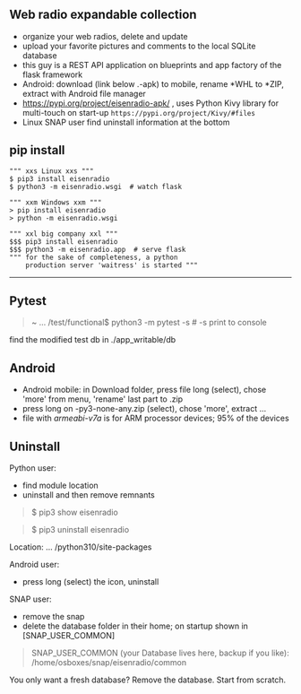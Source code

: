 Web radio expandable collection
---
 * organize your web radios, delete and update 
 * upload your favorite pictures and comments to the local SQLite database
 * this guy is a REST API application on blueprints and app factory of the flask framework 
 * Android: download (link below .-apk) to mobile, rename *WHL to *ZIP, extract with Android file manager
 * https://pypi.org/project/eisenradio-apk/ , uses Python Kivy library for multi-touch on start-up `https://pypi.org/project/Kivy/#files`
 * Linux SNAP user find uninstall information at the bottom
 
pip install
-
	""" xxs Linux xxs """
    $ pip3 install eisenradio
    $ python3 -m eisenradio.wsgi  # watch flask

    """ xxm Windows xxm """
    > pip install eisenradio
    > python -m eisenradio.wsgi

    """ xxl big company xxl """
    $$$ pip3 install eisenradio
    $$$ python3 -m eisenradio.app  # serve flask
    """ for the sake of completeness, a python
        production server 'waitress' is started """
---
Pytest
---
> ~ ... /test/functional$ python3 -m pytest -s    # -s print to console

find the modified test db in ./app_writable/db

Android
---
* Android mobile: in Download folder, press file long (select), chose 'more' from menu, 'rename' last part to .zip
* press long on -py3-none-any.zip (select), chose 'more', extract ... 
* file with *armeabi-v7a* is for ARM processor devices; 95% of the devices

Uninstall
---
Python user:

* find module location
* uninstall and then remove remnants

>$ pip3 show eisenradio

>$ pip3 uninstall eisenradio

Location: ... /python310/site-packages

Android user:
* press long (select) the icon, uninstall



SNAP user:

* remove the snap
* delete the database folder in their home; on startup shown in [SNAP_USER_COMMON] 
>SNAP_USER_COMMON (your Database lives here, backup if you like): /home/osboxes/snap/eisenradio/common

You only want a fresh database? Remove the database. Start from scratch.